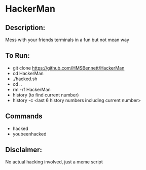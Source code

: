 # HackerMan

## Description:
Mess with your friends terminals in a fun but not mean way

## To Run:
  - git clone https://github.com/HMSBennett/HackerMan
  - cd HackerMan
  - ./hacked.sh
  - cd ..
  - rm -rf HackerMan
  - history (to find current number)
  - history -c <last 6 history numbers including current number>
  
  
## Commands
  - hacked
  - youbeenhacked

## Disclaimer:
No actual hacking involved, just a meme script
